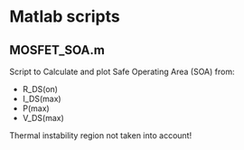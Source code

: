 # Matlab scripts
## MOSFET_SOA.m
Script to Calculate and plot Safe Operating Area (SOA) from:
- R_DS(on)
- I_DS(max)
- P(max)
- V_DS(max)

Thermal instability region not taken into account!